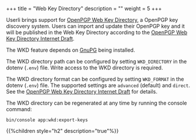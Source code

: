 +++
title = "Web Key Directory"
description = ""
weight = 5
+++

Userli brings support for [OpenPGP Web Key
Directory](https://gnupg.org/faq/wkd.html), a OpenPGP key discovery system.
Users can import and update their OpenPGP key and it will be published in the
Web Key Directory according to the [OpenPGP Web Key Directory Internet
Draft](https://datatracker.ietf.org/doc/draft-koch-openpgp-webkey-service).

The WKD feature depends on [GnuPG](https://gnupg.org/) being installed.

The WKD directory path can be configured by setting `WKD_DIRECTORY` in the
dotenv (`.env`) file. Write access to the WKD directory is required.

The WKD directory format can be configured by setting `WKD_FORMAT` in the
dotenv (`.env`) file. The supported settings are `advanced` (default) and
`direct`. See the [OpenPGP Web Key Directory Internet
Draft](https://datatracker.ietf.org/doc/draft-koch-openpgp-webkey-service)
for details.

The WKD directory can be regenerated at any time by running the console
command: 

    bin/console app:wkd:export-keys

{{%children style="h2" description="true"%}}
